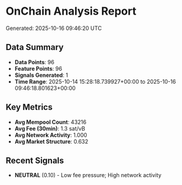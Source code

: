 # OnChain Analysis Report
Generated: 2025-10-16 09:46:20 UTC

## Data Summary
- **Data Points**: 96
- **Feature Points**: 96
- **Signals Generated**: 1
- **Time Range**: 2025-10-14 15:28:18.739927+00:00 to 2025-10-16 09:46:18.801623+00:00

## Key Metrics
- **Avg Mempool Count**: 43216
- **Avg Fee (30min)**: 1.3 sat/vB
- **Avg Network Activity**: 1.000
- **Avg Market Structure**: 0.632

## Recent Signals
- **NEUTRAL** (0.10) - Low fee pressure; High network activity
